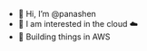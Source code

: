 - 👋 Hi, I’m @panashen
- 👀 I am interested in the cloud ☁️
- 🌱 Building things in AWS

<!---
panashen/panashen is a ✨ special ✨ repository because its `README.md` (this file) appears on your GitHub profile.
You can click the Preview link to take a look at your changes.
--->
